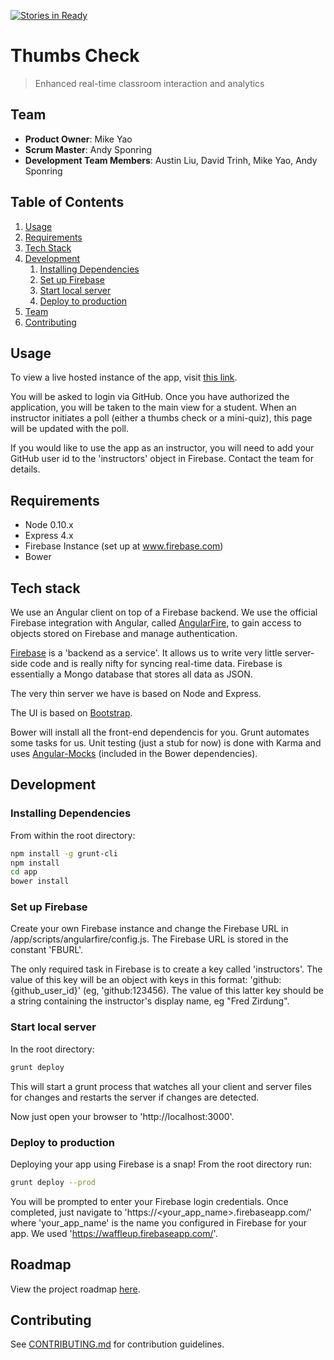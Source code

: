 [![Stories in Ready](https://badge.waffle.io/determinedWaffle/determinedWaffle.png?label=ready&title=Ready)](https://waffle.io/determinedWaffle/determinedWaffle)
# Thumbs Check

> Enhanced real-time classroom interaction and analytics

## Team

  - __Product Owner__: Mike Yao
  - __Scrum Master__: Andy Sponring
  - __Development Team Members__: Austin Liu, David Trinh, Mike Yao, Andy Sponring

## Table of Contents

1. [Usage](#Usage)
1. [Requirements](#requirements)
2. [Tech Stack](#tech-stack)
1. [Development](#development)
    1. [Installing Dependencies](#installing-dependencies)
    1. [Set up Firebase](#set-up-firebase)
    1. [Start local server](#start-local-server)
    1. [Deploy to production](#deploy-to-production)
1. [Team](#team)
1. [Contributing](#contributing)

## Usage

To view a live hosted instance of the app, visit [this link](https://waffleup.firebaseapp.com/).

You will be asked to login via GitHub. Once you have authorized the application, you will be taken to the main view for a student. When an instructor initiates a poll (either a thumbs check or a mini-quiz), this page will be updated with the poll.

If you would like to use the app as an instructor, you will need to add your GitHub user id to the 'instructors' object in Firebase. Contact the team for details.

## Requirements

- Node 0.10.x
- Express 4.x
- Firebase Instance (set up at www.firebase.com)
- Bower

## Tech stack

We use an Angular client on top of a Firebase backend. We use the official Firebase integration with Angular, called [AngularFire](https://www.firebase.com/docs/web/libraries/angular/), to gain access to objects stored on Firebase and manage authentication. 

[Firebase](https://www.firebase.com/) is a 'backend as a service'. It allows us to write very little server-side code and is really nifty for syncing real-time data. Firebase is essentially a Mongo database that stores all data as JSON.

The very thin server we have is based on Node and Express.

The UI is based on [Bootstrap](http://getbootstrap.com/).

Bower will install all the front-end dependencis for you. Grunt automates some tasks for us. Unit testing (just a stub for now) is done with Karma and uses [Angular-Mocks](https://github.com/angular/bower-angular-mocks) (included in the Bower dependencies).

## Development

### Installing Dependencies

From within the root directory:

```sh
npm install -g grunt-cli
npm install
cd app
bower install
```

### Set up Firebase

Create your own Firebase instance and change the Firebase URL in /app/scripts/angularfire/config.js. The Firebase URL is stored in the constant 'FBURL'.

The only required task in Firebase is to create a key called 'instructors'. The value of this key will be an object with keys in this format: 'github:{github_user_id}' (eg, 'github:123456). The value of this latter key should be a string containing the instructor's display name, eg "Fred Zirdung".

### Start local server

In the root directory:

```sh
grunt deploy
```

This will start a grunt process that watches all your client and server files for changes and restarts the server if changes are detected.

Now just open your browser to 'http://localhost:3000'.

### Deploy to production

Deploying your app using Firebase is a snap! From the root directory run:

```sh
grunt deploy --prod
```

You will be prompted to enter your Firebase login credentials. Once completed, just navigate to 'https://<your_app_name>.firebaseapp.com/' where 'your_app_name' is the name you configured in Firebase for your app. We used 'https://waffleup.firebaseapp.com/'.

## Roadmap

View the project roadmap [here](https://github.com/determinedWaffle/determinedWaffle/issues).


## Contributing

See [CONTRIBUTING.md](https://github.com/determinedWaffle/determinedWaffle/blob/master/_CONTRIBUTING.md) for contribution guidelines.

